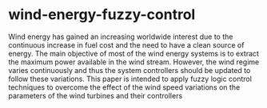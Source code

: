 # wind-energy-fuzzy-control
Wind energy has gained an increasing worldwide interest due to the continuous increase in fuel cost and the need to have a clean source of energy. The main objective of most of the wind energy systems is to extract the maximum power available in the wind stream. However, the wind regime varies continuously and thus the system controllers should be updated to follow these variations. This paper is intended to apply fuzzy logic control techniques to overcome the effect of the wind speed variations on the parameters of the wind turbines and their controllers
